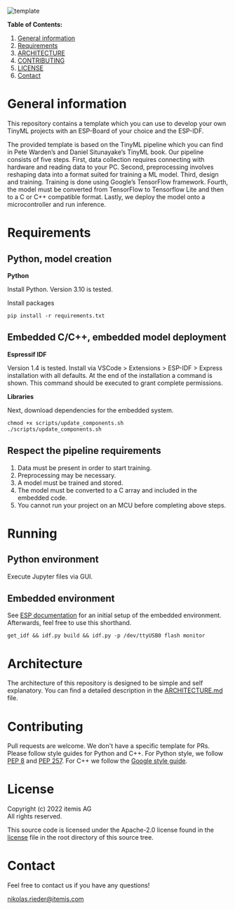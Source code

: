 ![template](https://github.com/itemis/tflite-esp-template/actions/workflows/cmake.yml/badge.svg)

**Table of Contents:**

1. [General information](#general-information)
1. [Requirements](#requirements)
1. [ARCHITECTURE](#architecture)
1. [CONTRIBUTING](#contributing)
1. [LICENSE](#license)
1. [Contact](#contact)

# General information

This repository contains a template which you can use to develop your own TinyML projects with an ESP-Board of your choice and the ESP-IDF. 

The provided template is based on the TinyML pipeline which you can find in Pete Warden’s and Daniel Situnayake’s TinyML book. Our pipeline consists of five steps. First, data collection requires connecting with hardware and reading data to your PC. Second, preprocessing involves reshaping data into a format suited for training a ML model. Third, design and training. Training is done using Google’s TensorFlow framework. Fourth, the model must be converted from TensorFlow to Tensorflow Lite and then to a C or C++ compatible format. Lastly, we deploy the model onto a microcontroller and run inference.

# Requirements

## Python, model creation

**Python**

Install Python. Version 3.10 is tested.

Install packages

    pip install -r requirements.txt

## Embedded C/C++, embedded model deployment

**Espressif IDF**

Version 1.4 is tested.
Install via VSCode > Extensions > ESP-IDF > Express installation with all defaults.
At the end of the installation a command is shown.
This command should be executed to grant complete permissions.

**Libraries**

Next, download dependencies for the embedded system.

    chmod +x scripts/update_components.sh
    ./scripts/update_components.sh

## Respect the pipeline requirements

1. Data must be present in order to start training.
2. Preprocessing may be necessary.
3. A model must be trained and stored.
4. The model must be converted to a C array and included in the embedded code.
5. You cannot run your project on an MCU before completing above steps.

# Running

## Python environment

Execute Jupyter files via GUI.

## Embedded environment

See [ESP documentation](https://docs.espressif.com/projects/esp-idf/en/v4.1/get-started/index.html) for an initial setup of the embedded environment.
Afterwards, feel free to use this shorthand.

    get_idf && idf.py build && idf.py -p /dev/ttyUSB0 flash monitor

# Architecture

The architecture of this repository is designed to be simple and self explanatory.
You can find a detailed description in the [ARCHITECTURE.md](ARCHITECTURE.md) file.

# Contributing

Pull requests are welcome.
We don't have a specific template for PRs.
Please follow style guides for Python and C++.
For Python style, we follow [PEP 8](https://peps.python.org/pep-0008/) and [PEP 257](https://peps.python.org/pep-0257/).
For C++ we follow the [Google style guide](https://google.github.io/styleguide/cppguide.html).

# License

Copyright (c) 2022 itemis AG<br>
All rights reserved.

This source code is licensed under the Apache-2.0 license found in the [license](LICENSE.md) file in the root directory of this source tree. 

# Contact

Feel free to contact us if you have any questions!

nikolas.rieder@itemis.com
